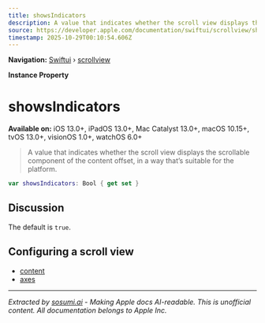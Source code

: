 ```yaml
---
title: showsIndicators
description: A value that indicates whether the scroll view displays the scrollable component of the content offset, in a way that’s suitable for the platform.
source: https://developer.apple.com/documentation/swiftui/scrollview/showsindicators
timestamp: 2025-10-29T00:10:54.606Z
---
```


**Navigation:** [Swiftui](/documentation/swiftui) › [scrollview](/documentation/swiftui/scrollview)

**Instance Property**

# showsIndicators

**Available on:** iOS 13.0+, iPadOS 13.0+, Mac Catalyst 13.0+, macOS 10.15+, tvOS 13.0+, visionOS 1.0+, watchOS 6.0+

> A value that indicates whether the scroll view displays the scrollable component of the content offset, in a way that’s suitable for the platform.

```swift
var showsIndicators: Bool { get set }
```

## Discussion

The default is `true`.

## Configuring a scroll view

- [content](/documentation/swiftui/scrollview/content)
- [axes](/documentation/swiftui/scrollview/axes)

---

*Extracted by [sosumi.ai](https://sosumi.ai) - Making Apple docs AI-readable.*
*This is unofficial content. All documentation belongs to Apple Inc.*
